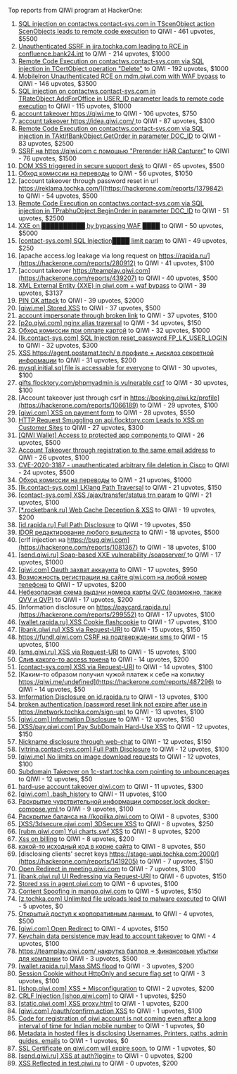 Top reports from QIWI program at HackerOne:

1. [SQL injection on contactws.contact-sys.com in TScenObject action ScenObjects leads to remote code execution](https://hackerone.com/reports/816254) to QIWI - 461 upvotes, $5500
2. [Unauthenticated SSRF in jira.tochka.com leading to RCE in confluence.bank24.int](https://hackerone.com/reports/713900) to QIWI - 214 upvotes, $1000
3. [Remote Code Execution on contactws.contact-sys.com via SQL injection in TCertObject operation "Delete"](https://hackerone.com/reports/816086) to QIWI - 192 upvotes, $1000
4. [MobileIron Unauthenticated RCE on mdm.qiwi.com with WAF bypass](https://hackerone.com/reports/983548) to QIWI - 146 upvotes, $3500
5. [SQL injection on contactws.contact-sys.com in TRateObject.AddForOffice in USER_ID parameter leads to remote code execution](https://hackerone.com/reports/816560) to QIWI - 115 upvotes, $1000
6. [account takeover https://qiwi.me ](https://hackerone.com/reports/685304) to QIWI - 106 upvotes, $750
7. [account takeover https://idea.qiwi.com/ ](https://hackerone.com/reports/464426) to QIWI - 87 upvotes, $300
8. [Remote Code Execution on contactws.contact-sys.com via SQL injection in TAktifBankObject.GetOrder in parameter DOC_ID](https://hackerone.com/reports/1104120) to QIWI - 83 upvotes, $2500
9. [SSRF на https://qiwi.com с помощью "Prerender HAR Capturer"](https://hackerone.com/reports/1153862) to QIWI - 76 upvotes, $1500
10. [DOM XSS triggered in secure support desk](https://hackerone.com/reports/512065) to QIWI - 65 upvotes, $500
11. [Обход комиссии на переводы](https://hackerone.com/reports/604560) to QIWI - 56 upvotes, $1050
12. [account takeover through password reset in url https://reklama.tochka.com/](https://hackerone.com/reports/1379842) to QIWI - 54 upvotes, $500
13. [Remote Code Execution on contactws.contact-sys.com via SQL injection in TPrabhuObject.BeginOrder in parameter DOC_ID](https://hackerone.com/reports/1104111) to QIWI - 51 upvotes, $2500
14. [XXE on ██████████ by bypassing WAF ████](https://hackerone.com/reports/433996) to QIWI - 50 upvotes, $5000
15. [[contact-sys.com] SQL Injection████ limit param](https://hackerone.com/reports/164945) to QIWI - 49 upvotes, $250
16. [apache access.log leakage via long request on https://rapida.ru/](https://hackerone.com/reports/280912) to QIWI - 41 upvotes, $100
17. [account takeover https://teamplay.qiwi.com](https://hackerone.com/reports/439207) to QIWI - 40 upvotes, $500
18. [XML External Entity (XXE) in qiwi.com + waf bypass](https://hackerone.com/reports/99279) to QIWI - 39 upvotes, $3137
19. [PIN OK attack](https://hackerone.com/reports/890747) to QIWI - 39 upvotes, $2000
20. [[qiwi.me] Stored XSS](https://hackerone.com/reports/736236) to QIWI - 37 upvotes, $500
21. [account impersonate through broken link](https://hackerone.com/reports/1205604) to QIWI - 37 upvotes, $100
22. [[p2p.qiwi.com] nginx alias traversal](https://hackerone.com/reports/455858) to QIWI - 34 upvotes, $150
23. [Обход комиссии при оплате картой](https://hackerone.com/reports/654851) to QIWI - 32 upvotes, $1000
24. [[lk.contact-sys.com] SQL Injection reset_password FP_LK_USER_LOGIN](https://hackerone.com/reports/164684) to QIWI - 32 upvotes, $300
25. [XSS https://agent.postamat.tech/ в профиле + дисклоз секретной информации](https://hackerone.com/reports/365093) to QIWI - 31 upvotes, $200
26. [mysql.initial.sql file is accessable for everyone](https://hackerone.com/reports/1081817) to QIWI - 30 upvotes, $100
27. [gifts.flocktory.com/phpmyadmin is vulnerable csrf](https://hackerone.com/reports/1113212) to QIWI - 30 upvotes, $100
28. [Account takeover just through csrf in https://booking.qiwi.kz/profile](https://hackerone.com/reports/1066189) to QIWI - 29 upvotes, $100
29. [[qiwi.com] XSS on payment form](https://hackerone.com/reports/263684) to QIWI - 28 upvotes, $550
30. [HTTP Request Smuggling on api.flocktory.com Leads to XSS on Customer Sites](https://hackerone.com/reports/955170) to QIWI - 27 upvotes, $300
31. [[QIWI Wallet] Access to protected app components ](https://hackerone.com/reports/482998) to QIWI - 26 upvotes, $500
32. [Account Takeover through registration to the same email address](https://hackerone.com/reports/1224008) to QIWI - 26 upvotes, $100
33. [CVE-2020-3187 - unauthenticated arbitrary file deletion in Cisco](https://hackerone.com/reports/944665) to QIWI - 24 upvotes, $500
34. [Обход комиссии на переводы](https://hackerone.com/reports/691766) to QIWI - 21 upvotes, $1000
35. [[lk.contact-sys.com] LKlang Path Traversal](https://hackerone.com/reports/164933) to QIWI - 21 upvotes, $150
36. [[contact-sys.com] XSS /ajax/transfer/status trn param](https://hackerone.com/reports/164704) to QIWI - 21 upvotes, $100
37. [[*.rocketbank.ru] Web Cache Deception & XSS](https://hackerone.com/reports/415168) to QIWI - 19 upvotes, $200
38. [[id.rapida.ru] Full Path Disclosure](https://hackerone.com/reports/165219) to QIWI - 19 upvotes, $50
39. [IDOR редактирование любого вишлиста](https://hackerone.com/reports/736065) to QIWI - 18 upvotes, $500
40. [crlf injection на https://bug.qiwi.com](https://hackerone.com/reports/1081367) to QIWI - 18 upvotes, $100
41. [[send.qiwi.ru] Soap-based XXE vulnerability /soapserver/ ](https://hackerone.com/reports/36450) to QIWI - 17 upvotes, $1000
42. [[qiwi.com] Oauth захват аккаунта](https://hackerone.com/reports/159507) to QIWI - 17 upvotes, $950
43. [Возможность регистрации на сайте qiwi.com на любой номер телефона](https://hackerone.com/reports/420163) to QIWI - 17 upvotes, $200
44. [Небезопасная схема выдачи номера карты QVC (возможно, также QVV и QVP)](https://hackerone.com/reports/87586) to QIWI - 17 upvotes, $200
45. [Information disclosure on https://paycard.rapida.ru](https://hackerone.com/reports/299552) to QIWI - 17 upvotes, $100
46. [[wallet.rapida.ru] XSS Cookie flashcookie](https://hackerone.com/reports/164662) to QIWI - 17 upvotes, $100
47. [[ibank.qiwi.ru] XSS via Request-URI](https://hackerone.com/reports/164152) to QIWI - 15 upvotes, $150
48. [https://fundl.qiwi.com CSRF на подтверждении sms ](https://hackerone.com/reports/301718) to QIWI - 15 upvotes, $100
49. [[sms.qiwi.ru] XSS via Request-URI](https://hackerone.com/reports/38345) to QIWI - 15 upvotes, $100
50. [Слив какого-то access токена](https://hackerone.com/reports/735971) to QIWI - 14 upvotes, $200
51. [[contact-sys.com] XSS via Request-URI](https://hackerone.com/reports/164656) to QIWI - 14 upvotes, $100
52. [Каким-то образом получил чужой платеж к себе на копилку https://qiwi.me/undefined](https://hackerone.com/reports/487296) to QIWI - 14 upvotes, $50
53. [Imformation Disclosure on id.rapida.ru](https://hackerone.com/reports/318571) to QIWI - 13 upvotes, $100
54. [broken authentication (password reset link not expire after use   in  https://network.tochka.com/sign-up)](https://hackerone.com/reports/1401891) to QIWI - 13 upvotes, $100
55. [[qiwi.com] Information Disclosure](https://hackerone.com/reports/164168) to QIWI - 12 upvotes, $150
56. [[XSS/pay.qiwi.com] Pay SubDomain Hard-Use XSS](https://hackerone.com/reports/198251) to QIWI - 12 upvotes, $150
57. [Nickname disclosure through web-chat](https://hackerone.com/reports/569350) to QIWI - 12 upvotes, $150
58. [[vitrina.contact-sys.com] Full Path Disclosure](https://hackerone.com/reports/178284) to QIWI - 12 upvotes, $100
59. [[qiwi.me] No limits on image download requests](https://hackerone.com/reports/227806) to QIWI - 12 upvotes, $100
60. [Subdomain Takeover on 1c-start.tochka.com pointing to unbouncepages](https://hackerone.com/reports/1266659) to QIWI - 12 upvotes, $50
61. [hard-use account takeover qiwi.com](https://hackerone.com/reports/691698) to QIWI - 11 upvotes, $300
62. [[qiwi.com] .bash_history](https://hackerone.com/reports/190195) to QIWI - 11 upvotes, $100
63. [Раскрытие чувствительной информации composer.lock  docker-compose.yml ](https://hackerone.com/reports/714186) to QIWI - 9 upvotes, $100
64. [Раскрытие баланса на //kopilka.qiwi.com](https://hackerone.com/reports/178049) to QIWI - 8 upvotes, $300
65. [[XSS/3dsecure.qiwi.com] 3DSecure XSS](https://hackerone.com/reports/198249) to QIWI - 8 upvotes, $250
66. [[rubm.qiwi.com] Yui charts.swf XSS](https://hackerone.com/reports/104488) to QIWI - 8 upvotes, $200
67. [Xss on billing](https://hackerone.com/reports/151034) to QIWI - 8 upvotes, $200
68. [какой-то исходный код в корне сайта](https://hackerone.com/reports/714024) to QIWI - 8 upvotes, $50
69. [disclosing clients' secret keys https://stage-uapi.tochka.com:2000/](https://hackerone.com/reports/1419205) to QIWI - 7 upvotes, $150
70. [Open Redirect in meeting.qiwi.com](https://hackerone.com/reports/100200) to QIWI - 7 upvotes, $100
71. [[ibank.qiwi.ru] UI Redressing via Request-URI](https://hackerone.com/reports/164153) to QIWI - 6 upvotes, $150
72. [Stored xss in agent.qiwi.com](https://hackerone.com/reports/38012) to QIWI - 6 upvotes, $100
73. [Content Spoofing in mango.qiwi.com](https://hackerone.com/reports/118066) to QIWI - 5 upvotes, $150
74. [[z.tochka.com] Unlimited file uploads lead to malware executed](https://hackerone.com/reports/950853) to QIWI - 5 upvotes, $0
75. [Открытый доступ к корпоративным данным.](https://hackerone.com/reports/79393) to QIWI - 4 upvotes, $500
76. [[qiwi.com] Open Redirect](https://hackerone.com/reports/38157) to QIWI - 4 upvotes, $150
77. [Keychain data persistence may lead to account takeover](https://hackerone.com/reports/761975) to QIWI - 4 upvotes, $100
78. [https://teamplay.qiwi.com/ накрутка баллов =\> финансовые убытки для компании](https://hackerone.com/reports/441204) to QIWI - 3 upvotes, $500
79. [[wallet.rapida.ru] Mass SMS flood](https://hackerone.com/reports/209368) to QIWI - 3 upvotes, $200
80. [Session Cookie without HttpOnly and secure flag set](https://hackerone.com/reports/75357) to QIWI - 3 upvotes, $100
81. [[ishop.qiwi.com] XSS + Misconfiguration](https://hackerone.com/reports/47536) to QIWI - 2 upvotes, $200
82. [CRLF Injection [ishop.qiwi.com]](https://hackerone.com/reports/36105) to QIWI - 1 upvotes, $250
83. [[static.qiwi.com] XSS proxy.html](https://hackerone.com/reports/35363) to QIWI - 1 upvotes, $200
84. [[qiwi.com] /oauth/confirm.action XSS](https://hackerone.com/reports/36319) to QIWI - 1 upvotes, $100
85. [Code for registration of qiwi account is not coming even after a long interval of time for Indian mobile number](https://hackerone.com/reports/35532) to QIWI - 1 upvotes, $0
86. [Metadata in hosted files is disclosing Usernames, Printers, paths, admin guides. emails](https://hackerone.com/reports/36586) to QIWI - 1 upvotes, $0
87. [SSL Certificate on qiwi.com will expire soon.](https://hackerone.com/reports/134145) to QIWI - 1 upvotes, $0
88. [[send.qiwi.ru] XSS at auth?login=](https://hackerone.com/reports/35413) to QIWI - 0 upvotes, $200
89. [XSS Reflected in test.qiwi.ru](https://hackerone.com/reports/98281) to QIWI - 0 upvotes, $200
